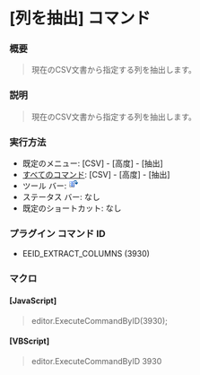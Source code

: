# \[列を抽出\] コマンド

### 概要

> 現在のCSV文書から指定する列を抽出します。

### 説明

> 現在のCSV文書から指定する列を抽出します。

### 実行方法

- 既定のメニュー: \[CSV\] - \[高度\] - \[抽出\]
- [すべてのコマンド](../../glossary/allcommands): \[CSV\] - \[高度\] - \[抽出\]
- ツール バー: ![](../../images/extract_columns.png)
- ステータス バー: なし
- 既定のショートカット: なし

### プラグイン コマンド ID

- EEID\_EXTRACT\_COLUMNS (3930)

### マクロ

#### \[JavaScript\]

> editor.ExecuteCommandByID(3930);

#### \[VBScript\]

> editor.ExecuteCommandByID 3930
